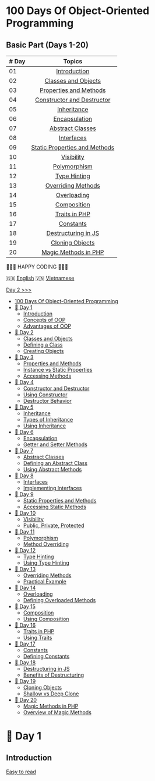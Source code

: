 # 100 Days Of Object-Oriented Programming

## Basic Part (Days 1-20)

| # Day |                                                                       Topics                                                                        |
| ----- | :-------------------------------------------------------------------------------------------------------------------------------------------------: |
| 01    |                                                             [Introduction](01_Day_Introduction/01_day_introduction.md)                                                             |
| 02    |                                                             [Classes and Objects](02_Day_Classes_And_Objects/02_day_classes_and_objects.md)                                                             |
| 03    |                                                             [Properties and Methods](03_Day_Properties_And_Methods/03_day_properties_and_methods.md)                                                             |
| 04    |                                                             [Constructor and Destructor](04_Day_Constructor_And_Destructor/04_day_constructor_and_destructor.md)                                                             |
| 05    |                                                             [Inheritance](05_Day_Inheritance/05_day_inheritance.md)                                                             |
| 06    |                                                             [Encapsulation](06_Day_Encapsulation/06_day_encapsulation.md)                                                             |
| 07    |                                                             [Abstract Classes](07_Day_Abstract_Classes/07_day_abstract_classes.md)                                                             |
| 08    |                                                             [Interfaces](08_Day_Interfaces/08_day_interfaces.md)                                                             |
| 09    |                                                             [Static Properties and Methods](09_Day_Static_Properties_And_Methods/09_day_static_properties_and_methods.md)                                                             |
| 10    |                                                             [Visibility](10_Day_Visibility/10_day_visibility.md)                                                             |
| 11    |                                                             [Polymorphism](11_Day_Polymorphism/11_day_polymorphism.md)                                                             |
| 12    |                                                             [Type Hinting](12_Day_Type_Hinting/12_day_type_hinting.md)                                                             |
| 13    |                                                             [Overriding Methods](13_Day_Overriding_Methods/13_day_overriding_methods.md)                                                             |
| 14    |                                                             [Overloading](14_Day_Overloading/14_day_overloading.md)                                                             |
| 15    |                                                             [Composition](15_Day_Composition/15_day_composition.md)                                                             |
| 16    |                                                             [Traits in PHP](16_Day_Traits_PHP/16_day_traits_php.md)                                                             |
| 17    |                                                             [Constants](17_Day_Constants/17_day_constants.md)                                                             |
| 18    |                                                             [Destructuring in JS](18_Day_Destructuring_JS/18_day_destructuring_js.md)                                                             |
| 19    |                                                             [Cloning Objects](19_Day_Clone_Objects/19_day_clone_objects.md)                                                             |
| 20    |                                                             [Magic Methods in PHP](20_Day_Magic_Methods_PHP/20_day_magic_methods_php.md)                                                             |

🧡🧡🧡 HAPPY CODING 🧡🧡🧡

🇬🇧 [English](README.md)
🇻🇳 [Vietnamese](Vietnamese/README.md)

[Day 2 >>>](./02_Day_Data_types/02_day_data_types.md)

- [100 Days Of Object-Oriented Programming](#100-days-of-object-oriented-programming)
- [📔 Day 1](#-day-1)
	- [Introduction](#introduction)
	- [Concepts of OOP](#concepts-of-oop)
	- [Advantages of OOP](#advantages-of-oop)
- [📔 Day 2](#-day-2)
	- [Classes and Objects](#classes-and-objects)
	- [Defining a Class](#defining-a-class)
	- [Creating Objects](#creating-objects)
- [📔 Day 3](#-day-3)
	- [Properties and Methods](#properties-and-methods)
	- [Instance vs Static Properties](#instance-vs-static-properties)
	- [Accessing Methods](#accessing-methods)
- [📔 Day 4](#-day-4)
	- [Constructor and Destructor](#constructor-and-destructor)
	- [Using Constructor](#using-constructor)
	- [Destructor Behavior](#destructor-behavior)
- [📔 Day 5](#-day-5)
	- [Inheritance](#inheritance)
	- [Types of Inheritance](#types-of-inheritance)
	- [Using Inheritance](#using-inheritance)
- [📔 Day 6](#-day-6)
	- [Encapsulation](#encapsulation)
	- [Getter and Setter Methods](#getter-and-setter-methods)
- [📔 Day 7](#-day-7)
	- [Abstract Classes](#abstract-classes)
	- [Defining an Abstract Class](#defining-an-abstract-class)
	- [Using Abstract Methods](#using-abstract-methods)
- [📔 Day 8](#-day-8)
	- [Interfaces](#interfaces)
	- [Implementing Interfaces](#implementing-interfaces)
- [📔 Day 9](#-day-9)
	- [Static Properties and Methods](#static-properties-and-methods)
	- [Accessing Static Methods](#accessing-static-methods)
- [📔 Day 10](#-day-10)
	- [Visibility](#visibility)
	- [Public, Private, Protected](#public-private-protected)
- [📔 Day 11](#-day-11)
	- [Polymorphism](#polymorphism)
	- [Method Overriding](#method-overriding)
- [📔 Day 12](#-day-12)
	- [Type Hinting](#type-hinting)
	- [Using Type Hinting](#using-type-hinting)
- [📔 Day 13](#-day-13)
	- [Overriding Methods](#overriding-methods)
	- [Practical Example](#practical-example)
- [📔 Day 14](#-day-14)
	- [Overloading](#overloading)
	- [Defining Overloaded Methods](#defining-overloaded-methods)
- [📔 Day 15](#-day-15)
	- [Composition](#composition)
	- [Using Composition](#using-composition)
- [📔 Day 16](#-day-16)
	- [Traits in PHP](#traits-in-php)
	- [Using Traits](#using-traits)
- [📔 Day 17](#-day-17)
	- [Constants](#constants)
	- [Defining Constants](#defining-constants)
- [📔 Day 18](#-day-18)
	- [Destructuring in JS](#destructuring-in-js)
	- [Benefits of Destructuring](#benefits-of-destructuring)
- [📔 Day 19](#-day-19)
	- [Cloning Objects](#cloning-objects)
	- [Shallow vs Deep Clone](#shallow-vs-deep-clone)
- [📔 Day 20](#-day-20)
	- [Magic Methods in PHP](#magic-methods-in-php)
	- [Overview of Magic Methods](#overview-of-magic-methods)

# 📔 Day 1

## Introduction

[Easy to read](01_Day_Introduction/01_day_introduction.md)
